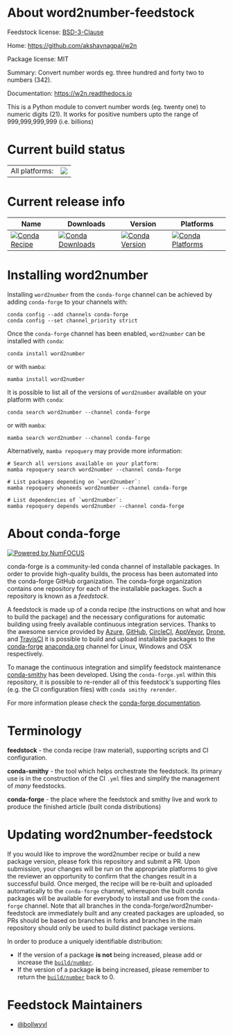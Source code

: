 About word2number-feedstock
===========================

Feedstock license: [BSD-3-Clause](https://github.com/conda-forge/word2number-feedstock/blob/main/LICENSE.txt)

Home: https://github.com/akshaynagpal/w2n

Package license: MIT

Summary: Convert number words eg. three hundred and forty two to numbers (342).

Documentation: https://w2n.readthedocs.io

This is a Python module to convert number words (eg. twenty one) to numeric
digits (21). It works for positive numbers upto the range of 999,999,999,999
(i.e. billions)


Current build status
====================


<table><tr><td>All platforms:</td>
    <td>
      <a href="https://dev.azure.com/conda-forge/feedstock-builds/_build/latest?definitionId=6625&branchName=main">
        <img src="https://dev.azure.com/conda-forge/feedstock-builds/_apis/build/status/word2number-feedstock?branchName=main">
      </a>
    </td>
  </tr>
</table>

Current release info
====================

| Name | Downloads | Version | Platforms |
| --- | --- | --- | --- |
| [![Conda Recipe](https://img.shields.io/badge/recipe-word2number-green.svg)](https://anaconda.org/conda-forge/word2number) | [![Conda Downloads](https://img.shields.io/conda/dn/conda-forge/word2number.svg)](https://anaconda.org/conda-forge/word2number) | [![Conda Version](https://img.shields.io/conda/vn/conda-forge/word2number.svg)](https://anaconda.org/conda-forge/word2number) | [![Conda Platforms](https://img.shields.io/conda/pn/conda-forge/word2number.svg)](https://anaconda.org/conda-forge/word2number) |

Installing word2number
======================

Installing `word2number` from the `conda-forge` channel can be achieved by adding `conda-forge` to your channels with:

```
conda config --add channels conda-forge
conda config --set channel_priority strict
```

Once the `conda-forge` channel has been enabled, `word2number` can be installed with `conda`:

```
conda install word2number
```

or with `mamba`:

```
mamba install word2number
```

It is possible to list all of the versions of `word2number` available on your platform with `conda`:

```
conda search word2number --channel conda-forge
```

or with `mamba`:

```
mamba search word2number --channel conda-forge
```

Alternatively, `mamba repoquery` may provide more information:

```
# Search all versions available on your platform:
mamba repoquery search word2number --channel conda-forge

# List packages depending on `word2number`:
mamba repoquery whoneeds word2number --channel conda-forge

# List dependencies of `word2number`:
mamba repoquery depends word2number --channel conda-forge
```


About conda-forge
=================

[![Powered by
NumFOCUS](https://img.shields.io/badge/powered%20by-NumFOCUS-orange.svg?style=flat&colorA=E1523D&colorB=007D8A)](https://numfocus.org)

conda-forge is a community-led conda channel of installable packages.
In order to provide high-quality builds, the process has been automated into the
conda-forge GitHub organization. The conda-forge organization contains one repository
for each of the installable packages. Such a repository is known as a *feedstock*.

A feedstock is made up of a conda recipe (the instructions on what and how to build
the package) and the necessary configurations for automatic building using freely
available continuous integration services. Thanks to the awesome service provided by
[Azure](https://azure.microsoft.com/en-us/services/devops/), [GitHub](https://github.com/),
[CircleCI](https://circleci.com/), [AppVeyor](https://www.appveyor.com/),
[Drone](https://cloud.drone.io/welcome), and [TravisCI](https://travis-ci.com/)
it is possible to build and upload installable packages to the
[conda-forge](https://anaconda.org/conda-forge) [anaconda.org](https://anaconda.org/)
channel for Linux, Windows and OSX respectively.

To manage the continuous integration and simplify feedstock maintenance
[conda-smithy](https://github.com/conda-forge/conda-smithy) has been developed.
Using the ``conda-forge.yml`` within this repository, it is possible to re-render all of
this feedstock's supporting files (e.g. the CI configuration files) with ``conda smithy rerender``.

For more information please check the [conda-forge documentation](https://conda-forge.org/docs/).

Terminology
===========

**feedstock** - the conda recipe (raw material), supporting scripts and CI configuration.

**conda-smithy** - the tool which helps orchestrate the feedstock.
                   Its primary use is in the construction of the CI ``.yml`` files
                   and simplify the management of *many* feedstocks.

**conda-forge** - the place where the feedstock and smithy live and work to
                  produce the finished article (built conda distributions)


Updating word2number-feedstock
==============================

If you would like to improve the word2number recipe or build a new
package version, please fork this repository and submit a PR. Upon submission,
your changes will be run on the appropriate platforms to give the reviewer an
opportunity to confirm that the changes result in a successful build. Once
merged, the recipe will be re-built and uploaded automatically to the
`conda-forge` channel, whereupon the built conda packages will be available for
everybody to install and use from the `conda-forge` channel.
Note that all branches in the conda-forge/word2number-feedstock are
immediately built and any created packages are uploaded, so PRs should be based
on branches in forks and branches in the main repository should only be used to
build distinct package versions.

In order to produce a uniquely identifiable distribution:
 * If the version of a package **is not** being increased, please add or increase
   the [``build/number``](https://docs.conda.io/projects/conda-build/en/latest/resources/define-metadata.html#build-number-and-string).
 * If the version of a package **is** being increased, please remember to return
   the [``build/number``](https://docs.conda.io/projects/conda-build/en/latest/resources/define-metadata.html#build-number-and-string)
   back to 0.

Feedstock Maintainers
=====================

* [@bollwyvl](https://github.com/bollwyvl/)

